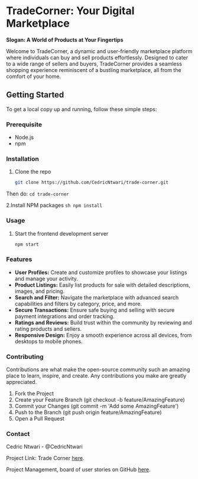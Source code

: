 # TradeCorner: Your Digital Marketplace

**Slogan: A World of Products at Your Fingertips**

Welcome to TradeCorner, a dynamic and user-friendly marketplace platform where individuals can buy and sell products effortlessly. Designed to cater to a wide range of sellers and buyers, TradeCorner provides a seamless shopping experience reminiscent of a bustling marketplace, all from the comfort of your home.

## Getting Started

To get a local copy up and running, follow these simple steps:

### Prerequisite

- Node.js
- npm

### Installation

1. Clone the repo
   ```sh
   git clone https://github.com/CedricNtwari/trade-corner.git
   ```

Then do: `cd trade-corner`

2.Install NPM packages
`sh
    npm install
    `

### Usage

1. Start the frontend development server

   ```sh
   npm start
   ```

### Features

- **User Profiles:** Create and customize profiles to showcase your listings and manage your activity.
- **Product Listings:** Easily list products for sale with detailed descriptions, images, and pricing.
- **Search and Filter:** Navigate the marketplace with advanced search capabilities and filters by category, price, and more.
- **Secure Transactions:** Ensure safe buying and selling with secure payment integrations and order tracking.
- **Ratings and Reviews:** Build trust within the community by reviewing and rating products and sellers.
- **Responsive Design:** Enjoy a smooth experience across all devices, from desktops to mobile phones.

### Contributing

Contributions are what make the open-source community such an amazing place to learn, inspire, and create. Any contributions you make are greatly appreciated.

1. Fork the Project
2. Create your Feature Branch (git checkout -b feature/AmazingFeature)
3. Commit your Changes (git commit -m 'Add some AmazingFeature')
4. Push to the Branch (git push origin feature/AmazingFeature)
5. Open a Pull Request

### Contact

Cedric Ntwari - @CedricNtwari

Project Link: Trade Corner [here](https://trade-corner-018d2b5f7079.herokuapp.com/).

Project Management, board of user stories on GitHub [here](https://github.com/users/CedricNtwari/projects/6/views/1).
